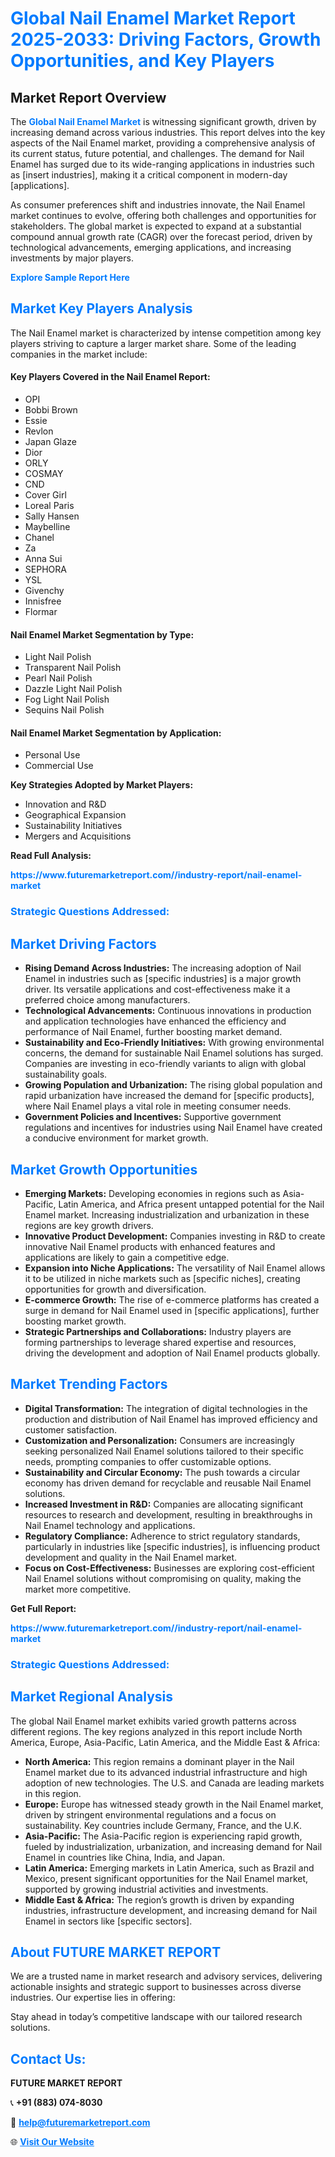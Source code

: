 <h1 style="color: #007BFF;">Global Nail Enamel Market Report 2025-2033: Driving Factors, Growth Opportunities, and Key Players</h1>

<section id="overview">
<h2>Market Report Overview</h2>
<p>The <a href="https://www.futuremarketreport.com//industry-report/nail-enamel-market" style="color: #007BFF; text-decoration: none;"><strong>Global Nail Enamel Market</strong></a> is witnessing significant growth, driven by increasing demand across various industries. This report delves into the key aspects of the Nail Enamel market, providing a comprehensive analysis of its current status, future potential, and challenges. The demand for Nail Enamel has surged due to its wide-ranging applications in industries such as [insert industries], making it a critical component in modern-day [applications].</p>
<p>As consumer preferences shift and industries innovate, the Nail Enamel market continues to evolve, offering both challenges and opportunities for stakeholders. The global market is expected to expand at a substantial compound annual growth rate (CAGR) over the forecast period, driven by technological advancements, emerging applications, and increasing investments by major players.</p>
</section>

<section id="overview">
<p><a href="https://www.futuremarketreport.com//request-sample/reportId=52083" style="color: #007BFF; text-decoration: none;"><strong>Explore Sample Report Here</strong></a></p>
</section>

<section id="key-players">
<h2 style="color: #007BFF;">Market Key Players Analysis</h2>
<p>The Nail Enamel market is characterized by intense competition among key players striving to capture a larger market share. Some of the leading companies in the market include:</p>
<h4>Key Players Covered in the Nail Enamel Report:</h4>
<ul><li>OPI</li><li>Bobbi Brown</li><li>Essie</li><li>Revlon</li><li>Japan Glaze</li><li>Dior</li><li>ORLY</li><li>COSMAY</li><li>CND</li><li>Cover Girl</li><li>Loreal Paris</li><li>Sally Hansen</li><li>Maybelline</li><li>Chanel</li><li>Za</li><li>Anna Sui</li><li>SEPHORA</li><li>YSL</li><li>Givenchy</li><li>Innisfree</li><li>Flormar</li></ul>
<h4>Nail Enamel Market Segmentation by Type:</h4>
<ul><li>Light Nail Polish</li><li>Transparent Nail Polish</li><li>Pearl Nail Polish</li><li>Dazzle Light Nail Polish</li><li>Fog Light Nail Polish</li><li>Sequins Nail Polish</li></ul>

<h4>Nail Enamel Market Segmentation by Application:</h4>
<ul><li>Personal Use</li><li>Commercial Use</li></ul>
<p><strong>Key Strategies Adopted by Market Players:</strong></p>
<ul>
<li>Innovation and R&D</li>
<li>Geographical Expansion</li>
<li>Sustainability Initiatives</li>
<li>Mergers and Acquisitions</li>
</ul>
</section>

<section>
<p><strong>Read Full Analysis: </strong></p><a href="https://www.futuremarketreport.com//industry-report/nail-enamel-market" style="color: #007BFF; text-decoration: none;"><strong>https://www.futuremarketreport.com//industry-report/nail-enamel-market</strong></a>
<h3 style="color: #007BFF;">Strategic Questions Addressed:</h3>
</section>

<section id="driving-factors">
<h2 style="color: #007BFF;">Market Driving Factors</h2>
<ul>
<li><strong>Rising Demand Across Industries:</strong> The increasing adoption of Nail Enamel in industries such as [specific industries] is a major growth driver. Its versatile applications and cost-effectiveness make it a preferred choice among manufacturers.</li>
<li><strong>Technological Advancements:</strong> Continuous innovations in production and application technologies have enhanced the efficiency and performance of Nail Enamel, further boosting market demand.</li>
<li><strong>Sustainability and Eco-Friendly Initiatives:</strong> With growing environmental concerns, the demand for sustainable Nail Enamel solutions has surged. Companies are investing in eco-friendly variants to align with global sustainability goals.</li>
<li><strong>Growing Population and Urbanization:</strong> The rising global population and rapid urbanization have increased the demand for [specific products], where Nail Enamel plays a vital role in meeting consumer needs.</li>
<li><strong>Government Policies and Incentives:</strong> Supportive government regulations and incentives for industries using Nail Enamel have created a conducive environment for market growth.</li>
</ul>
</section>

<section id="growth-opportunities">
<h2 style="color: #007BFF;">Market Growth Opportunities</h2>
<ul>
<li><strong>Emerging Markets:</strong> Developing economies in regions such as Asia-Pacific, Latin America, and Africa present untapped potential for the Nail Enamel market. Increasing industrialization and urbanization in these regions are key growth drivers.</li>
<li><strong>Innovative Product Development:</strong> Companies investing in R&D to create innovative Nail Enamel products with enhanced features and applications are likely to gain a competitive edge.</li>
<li><strong>Expansion into Niche Applications:</strong> The versatility of Nail Enamel allows it to be utilized in niche markets such as [specific niches], creating opportunities for growth and diversification.</li>
<li><strong>E-commerce Growth:</strong> The rise of e-commerce platforms has created a surge in demand for Nail Enamel used in [specific applications], further boosting market growth.</li>
<li><strong>Strategic Partnerships and Collaborations:</strong> Industry players are forming partnerships to leverage shared expertise and resources, driving the development and adoption of Nail Enamel products globally.</li>
</ul>
</section>

<section id="trending-factors">
<h2 style="color: #007BFF;">Market Trending Factors</h2>
<ul>
<li><strong>Digital Transformation:</strong> The integration of digital technologies in the production and distribution of Nail Enamel has improved efficiency and customer satisfaction.</li>
<li><strong>Customization and Personalization:</strong> Consumers are increasingly seeking personalized Nail Enamel solutions tailored to their specific needs, prompting companies to offer customizable options.</li>
<li><strong>Sustainability and Circular Economy:</strong> The push towards a circular economy has driven demand for recyclable and reusable Nail Enamel solutions.</li>
<li><strong>Increased Investment in R&D:</strong> Companies are allocating significant resources to research and development, resulting in breakthroughs in Nail Enamel technology and applications.</li>
<li><strong>Regulatory Compliance:</strong> Adherence to strict regulatory standards, particularly in industries like [specific industries], is influencing product development and quality in the Nail Enamel market.</li>
<li><strong>Focus on Cost-Effectiveness:</strong> Businesses are exploring cost-efficient Nail Enamel solutions without compromising on quality, making the market more competitive.</li>
</ul>
</section>

<section>
<p><strong>Get Full Report: </strong></p><a href="https://www.futuremarketreport.com//industry-report/nail-enamel-market" style="color: #007BFF; text-decoration: none;"><strong>https://www.futuremarketreport.com//industry-report/nail-enamel-market</strong></a>
<h3 style="color: #007BFF;">Strategic Questions Addressed:</h3>
</section>


<section id="regional-analysis">
<h2 style="color: #007BFF;">Market Regional Analysis</h2>
<p>The global Nail Enamel market exhibits varied growth patterns across different regions. The key regions analyzed in this report include North America, Europe, Asia-Pacific, Latin America, and the Middle East & Africa:</p>
<ul>
<li><strong>North America:</strong> This region remains a dominant player in the Nail Enamel market due to its advanced industrial infrastructure and high adoption of new technologies. The U.S. and Canada are leading markets in this region.</li>
<li><strong>Europe:</strong> Europe has witnessed steady growth in the Nail Enamel market, driven by stringent environmental regulations and a focus on sustainability. Key countries include Germany, France, and the U.K.</li>
<li><strong>Asia-Pacific:</strong> The Asia-Pacific region is experiencing rapid growth, fueled by industrialization, urbanization, and increasing demand for Nail Enamel in countries like China, India, and Japan.</li>
<li><strong>Latin America:</strong> Emerging markets in Latin America, such as Brazil and Mexico, present significant opportunities for the Nail Enamel market, supported by growing industrial activities and investments.</li>
<li><strong>Middle East & Africa:</strong> The region’s growth is driven by expanding industries, infrastructure development, and increasing demand for Nail Enamel in sectors like [specific sectors].</li>
</ul>
</section>

<footer>
<h2 style="color: #007BFF;">About FUTURE MARKET REPORT</h2>
<p>We are a trusted name in market research and advisory services, delivering actionable insights and strategic support to businesses across diverse industries. Our expertise lies in offering:</p>

<p>Stay ahead in today’s competitive landscape with our tailored research solutions.</p>

<h2 style="color: #007BFF;">Contact Us:</h2>
<p><strong>FUTURE MARKET REPORT</strong></p>
<p>📞 <strong>+91 (883) 074-8030</strong></p>
<p>📧 <strong><a href="mailto:help@futuremarketreport.com" style="color: #007BFF;">help@futuremarketreport.com</a></strong></p>
<p>🌐 <strong><a href="https://www.futuremarketreport.com/" style="color: #007BFF;">Visit Our Website</a></strong></p>
</footer>